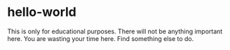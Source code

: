 # hello-world
This is only for educational purposes. There will not be anything important here. 
You are wasting your time here. Find something else to do.

